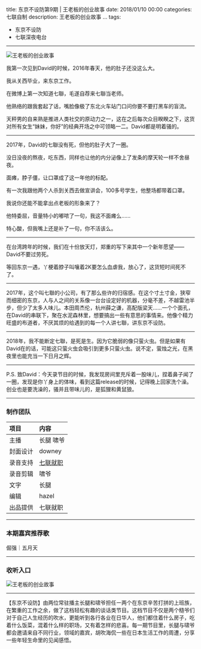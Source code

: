 title: 东京不设防第9期 | 王老板的创业故事
date: 2018/01/10 00:00
categories: 七联自制
description: 王老板的创业故事 ...
tags:
- 东京不设防
- 七联深夜电台

---

![王老板的创业故事](http://wx4.sinaimg.cn/mw690/a9a40e85gy1foo66d0831j223015o1kz.jpg)

我第一次见到David的时候，2016年春天，他的肚子还没这么大。

我从关西毕业，来东京工作。

在微博上第一次知道七聯，毛遂自荐来七聯当老师。

他熟络的跟我套起了话，嘴脸像极了东北火车站门口问你要不要打黑车的盲流。

天秤男的自来熟是推进人类社交的原动力之一，这在之后每次众目睽睽之下，这货对所有女生“妹妹，你好”的经典开场之中可领略一二。David都是明着骚的。

---

2017年，David的七聯没有死，但他的肚子大了一圈。

没日没夜的熬夜，吃东西，同样也让他的内分泌像上了发条的摩天轮一样不舍昼夜。

面瘫，脖子僵，让口罩成了这一年他的标配。

有一次我跟他两个人杀到关西去做宣讲会，100多号学生，他整场都带着口罩。

我说你还能不能拿出点老板的形象来了？

他特委屈，音量特小的嘟哝了一句，我这不面瘫么……

特心酸，但我嘴上还是补了一句，你不活该么。

---

在台湾跨年的时候，我们在十份放天灯，郑重的写下来其中一个新年愿望——David不要过劳死。

等回东京一遇，丫梗着脖子叫嚷着2K要怎么血虐我，放心了，这货短时间死不了。

---

2017年，这个叫七聯的小公司，有了那么些许的归宿感。在这个寸土寸金，狭窄而细密的东京，人与人之间的关系像一台台设定好的机器，分毫不差，不越雷池半步，但少了太多人味儿。本田周杰伦，杭州薛之谦，高配版梁天……一个个面孔，在David的串联下，聚在水泥森林里，想要搞出一些有意思的事情来。他像个精力旺盛的布道者，不厌其烦的给遇到的每一个人讲七聯，讲东京不设防。

---

2018年，我不能断定七聯，是死是生。因为它脆弱的像只萤火虫。但是如果有David在的话，可能这只萤火虫会吸引到更多只萤火虫。说不定，萤烛之光，在黑夜里也能充当一下日月之辉。

---

P.S. 致David：今天录节目的时候，我发现房间里充斥着一股味儿，捏着鼻子闻了一圈，发现是你丫身上的体味，看到这篇release的时候，记得晚上回家洗个澡。创业也是要洗澡的，骚并且带味儿的，是狐狸和黄鼠狼。

---

### 制作团队

| 项目 | 内容 |
| :--- |:--- |
| 主播 | 长腿 啸爷|
| 封面设计 | downey |
| 录音支持 | [七联就职](https://qilian.jp) |
| 录音剪辑 | 啸爷|
| 文字 | 长腿  |
| 编辑 | hazel |
| 出品提供 | 七联就职 |

---

### 本期嘉宾推荐歌

倔强｜五月天

---

### 收听入口

![王老板的创业故事](http://wx1.sinaimg.cn/mw690/a9a40e85gy1foo5mts88oj20v916itcr.jpg)

---

【东京不设防】由两位常驻播主长腿和啸爷担任ー两个在东京辛苦打拼的上班族，在繁重的工作之余，做了这档轻松有趣的谈话类节目。这档节目不仅是两个糙爷们对于自己人生经历的吹水，更能听到各行各业在日华人，他们都住着什么房子，吃着什么饭菜，混着什么样的职场，又有着怎样的悲喜。每一期节目里，长腿与啸爷都会邀请来自不同行业，领域的嘉宾，胡吹海侃一些在日本生活工作的周遭，分享一些年轻生命里的见闻感悟。
